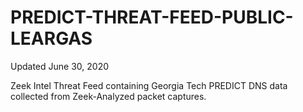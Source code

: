 # PREDICT-THREAT-FEED-PUBLIC-LEARGAS

Updated June 30, 2020

Zeek Intel Threat Feed containing Georgia Tech PREDICT DNS data collected from Zeek-Analyzed packet captures.
